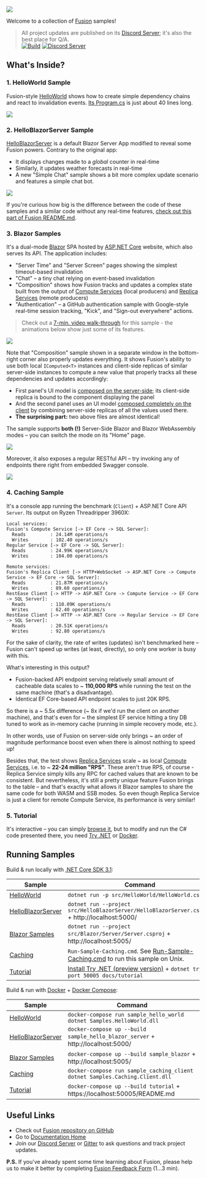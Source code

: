 ![](docs/img/Banner.gif)

Welcome to a collection of [Fusion] samples!

> All project updates are published on its [Discord Server]; it's also the best place for Q/A.\
> [![Build](https://github.com/servicetitan/Stl.Fusion.Samples/workflows/Build/badge.svg)](https://github.com/servicetitan/Stl.Fusion.Samples/actions?query=workflow%3A%22Build%22)
> [![Discord Server](https://img.shields.io/discord/729970863419424788.svg)](https://discord.gg/EKEwv6d)  

## What's Inside?

### 1. HelloWorld Sample

Fusion-style [HelloWorld](src/HelloWorld) shows how to create
simple dependency chains and react to invalidation events. 
[Its Program.cs](src/HelloWorld/Program.cs) is just about 40 lines long.

![](docs/img/Samples-HelloWorld.gif)

### 2. HelloBlazorServer Sample

[HelloBlazorServer](src/HelloBlazorServer) is a default Blazor Server App 
modified to reveal some Fusion powers. Contrary to the original app:
* It displays changes made to a *global* counter in real-time
* Similarly, it updates weather forecasts in real-time
* A new "Simple Chat" sample shows a bit more complex update scenario and
  features a simple chat bot.

![](docs/img/Samples-HelloBlazorServer.gif)

If you're curious how big is the difference between the code of
these samples and a similar code without any real-time
features, 
[check out this part of Fusion README.md](https://github.com/servicetitan/Stl.Fusion#enough-talk---lets-fight-show-me-the-code).

### 3. Blazor Samples

It's a dual-mode [Blazor](https://docs.microsoft.com/en-us/aspnet/core/blazor/hosting-models?view=aspnetcore-3.1) SPA hosted by
[ASP.NET Core](https://dotnet.microsoft.com/apps/aspnet) website,
which also serves its API. The application includes:
* "Server Time" and "Server Screen" pages showing the simplest timeout-based invalidation
* "Chat" &ndash; a tiny chat relying on event-based invalidation
* "Composition" shows how Fusion tracks and updates a complex state built 
  from the output of [Compute Services] (local producers) and 
  [Replica Services] (remote producers)
* "Authentication" &ndash; a GitHub authentication sample with Google-style real-time 
  session tracking, "Kick", and "Sign-out everywhere" actions.

> Check out a [7-min. video walk-through](https://www.youtube.com/watch?v=nBJo9Y2TvEo) 
> for this sample - the animations below show just some of its features.

![](docs/img/Samples-Blazor.gif)

Note that "Composition" sample shown in a separate window in the bottom-right corner
also properly updates everything. It shows Fusion's ability to use both local `IComputed<T>` 
instances and client-side replicas of similar server-side instances to compute a new value
that properly tracks all these dependencies and updates accordingly: 
* First panel's UI model is 
  [composed on the server-side](https://github.com/servicetitan/Stl.Fusion.Samples/blob/master/src/Blazor/Server/Services/ComposerService.cs);
  its client-side replica is bound to the component displaying the panel
* And the second panel uses an UI model
  [composed completely on the client](https://github.com/servicetitan/Stl.Fusion.Samples/blob/master/src/Blazor/Client/Services/LocalComposerService.cs) 
  by combining server-side replicas of all the values used there.
* **The surprising part:** two above files are almost identical!

The sample supports **both (!)** Server-Side Blazor and Blazor WebAssembly modes &ndash;
you can switch the mode on its "Home" page.

![](docs/img/Samples-Blazor-Auth.gif)

Moreover, it also exposes a regular RESTful API &ndash;
try invoking any of endpoints there right from embedded Swagger console.

![](docs/img/SwaggerDoc.jpg)

### 4. Caching Sample

It's a console app running the benchmark (`Client`) + ASP.NET Core API `Server`. Its output on Ryzen Threadripper 3960X:

```text
Local services:
Fusion's Compute Service [-> EF Core -> SQL Server]:
  Reads         : 24.14M operations/s
  Writes        : 102.40 operations/s
Regular Service [-> EF Core -> SQL Server]:
  Reads         : 24.99K operations/s
  Writes        : 104.00 operations/s

Remote services:
Fusion's Replica Client [-> HTTP+WebSocket -> ASP.NET Core -> Compute Service -> EF Core -> SQL Server]:
  Reads         : 21.87M operations/s
  Writes        : 89.60 operations/s
RestEase Client [-> HTTP -> ASP.NET Core -> Compute Service -> EF Core -> SQL Server]:
  Reads         : 110.09K operations/s
  Writes        : 62.40 operations/s
RestEase Client [-> HTTP -> ASP.NET Core -> Regular Service -> EF Core -> SQL Server]:
  Reads         : 20.51K operations/s
  Writes        : 92.80 operations/s
```

For the sake of clarity, the rate of writes (updates) isn't benchmarked here &ndash;
Fusion can't speed up writes (at least, directly), so only one worker is busy with this.

What's interesting in this output?
- Fusion-backed API endpoint serving relatively small amount of cacheable data
    scales to ~ **110,000 RPS** while running the test on the same machine 
    (that's a disadvantage).
- Identical EF Core-based API endpoint scales to just 20K RPS.

So there is a ~ 5.5x difference (~ 8x if we'd run the client on another machine),
and that's even for ~ the simplest EF service hitting a tiny DB tuned 
to work as in-memory cache (running in simple recovery mode, etc.).

In other words, use of Fusion on server-side only brings ~ an order of magnitude 
performance boost even when there is almost nothing to speed up! 

Besides that, the test shows [Replica Services] scale ~ as local [Compute Services],
i.e. to ~ **22-24 million "RPS"**. 
These aren't true RPS, of course - Replica Service simply kills any RPC 
for cached values that are known to be consistent. But nevertheless,
it's still a pretty unique feature Fusion brings to the table &ndash; and that's
exactly what allows it Blazor samples to share the same code for both WASM and SSB
modes. So even though Replica Service is just a client for remote Compute Service,
its performance is very similar!

### 5. Tutorial

It's interactive &ndash; you can simply [browse it](docs/tutorial/README.md), but to
modify and run the C# code presented there, you need
[Try .NET](https://github.com/dotnet/try/blob/master/DotNetTryLocal.md)
or [Docker](https://www.docker.com/).

## Running Samples

Build & run locally with [.NET Core SDK 3.1](https://dotnet.microsoft.com/download):

| Sample | Command |
|-|-|
| [HelloWorld] | `dotnet run -p src/HelloWorld/HelloWorld.csproj` |
| [HelloBlazorServer] |  `dotnet run --project src/HelloBlazorServer/HelloBlazorServer.csproj` + http://localhost:5000/ |
| [Blazor Samples] |  `dotnet run --project src/Blazor/Server/Server.csproj` + http://localhost:5005/ |
| [Caching] | `Run-Sample-Caching.cmd`. See [Run-Sample-Caching.cmd](Run-Sample-Caching.cmd) to run this sample on Unix. |
| [Tutorial] | [Install Try .NET (preview version)](https://github.com/dotnet/try/blob/master/DotNetTryLocal.md) + `dotnet try --port 50005 docs/tutorial` |

Build & run with [Docker](https://docs.docker.com/get-docker/) + 
[Docker Compose](https://docs.docker.com/compose/install/):

| Sample | Command |
|-|-|
| [HelloWorld] | `docker-compose run sample_hello_world dotnet Samples.HelloWorld.dll` |
| [HelloBlazorServer] | `docker-compose up --build sample_hello_blazor_server` + http://localhost:5000/ |
| [Blazor Samples] | `docker-compose up --build sample_blazor` + http://localhost:5005/ |
| [Caching] | `docker-compose run sample_caching_client dotnet Samples.Caching.Client.dll` |
| [Tutorial] | `docker-compose up --build tutorial` + https://localhost:50005/README.md |

## Useful Links

* Check out [Fusion repository on GitHub]
* Go to [Documentation Home]
* Join our [Discord Server] or [Gitter] to ask questions and track project updates.

**P.S.** If you've already spent some time learning about Fusion, 
please help us to make it better by completing [Fusion Feedback Form] 
(1&hellip;3 min).


[Fusion]: https://github.com/servicetitan/Stl.Fusion
[Fusion repository on GitHub]: https://github.com/servicetitan/Stl.Fusion

[HelloWorld]: src/HelloWorld
[HelloBlazorServer]: src/HelloBlazorServer
[Blazor Samples]: src/Blazor
[Caching]: src/Caching
[Tutorial]: docs/tutorial/README.md
[Documentation Home]: https://github.com/servicetitan/Stl.Fusion/blob/master/docs/README.md

[Compute Services]: https://github.com/servicetitan/Stl.Fusion.Samples/blob/master/docs/tutorial/Part01.md
[Compute Service]: https://github.com/servicetitan/Stl.Fusion.Samples/blob/master/docs/tutorial/Part01.md
[`IComputed<T>`]: https://github.com/servicetitan/Stl.Fusion.Samples/blob/master/docs/tutorial/Part02.md
[Computed Value]: https://github.com/servicetitan/Stl.Fusion.Samples/blob/master/docs/tutorial/Part02.md
[Live State]: https://github.com/servicetitan/Stl.Fusion.Samples/blob/master/docs/tutorial/Part03.md
[Replica Services]: https://github.com/servicetitan/Stl.Fusion.Samples/blob/master/docs/tutorial/Part04.md
[Fusion In Simple Terms]: https://medium.com/@alexyakunin/stl-fusion-in-simple-terms-65b1975967ab?source=friends_link&sk=04e73e75a52768cf7c3330744a9b1e38

[Discord Server]: https://discord.gg/EKEwv6d
[Gitter]: https://gitter.im/Stl-Fusion/community
[Fusion Feedback Form]: https://forms.gle/TpGkmTZttukhDMRB6
